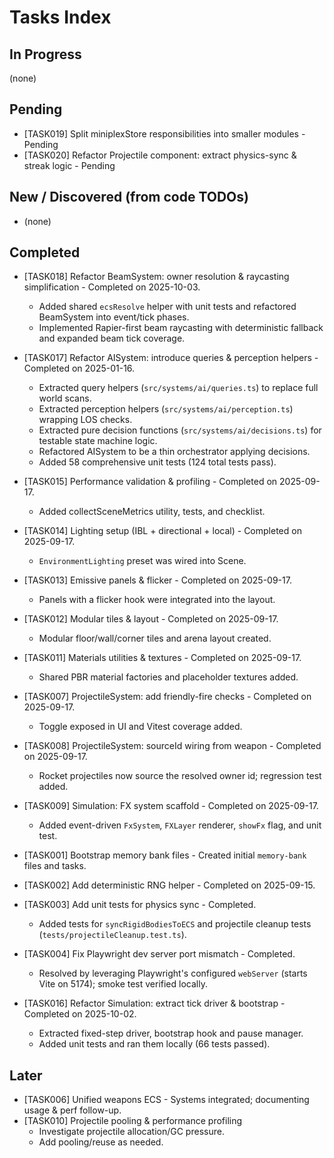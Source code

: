 # Tasks Index

## In Progress

(none)

## Pending

- [TASK019] Split miniplexStore responsibilities into smaller modules - Pending
- [TASK020] Refactor Projectile component: extract physics-sync & streak logic - Pending

## New / Discovered (from code TODOs)

- (none)

## Completed

- [TASK018] Refactor BeamSystem: owner resolution & raycasting simplification - Completed on 2025-10-03.
  - Added shared `ecsResolve` helper with unit tests and refactored BeamSystem into event/tick phases.
  - Implemented Rapier-first beam raycasting with deterministic fallback and expanded beam tick coverage.
- [TASK017] Refactor AISystem: introduce queries & perception helpers - Completed on 2025-01-16.

  - Extracted query helpers (`src/systems/ai/queries.ts`) to replace full world scans.
  - Extracted perception helpers (`src/systems/ai/perception.ts`) wrapping LOS checks.
  - Extracted pure decision functions (`src/systems/ai/decisions.ts`) for testable state machine logic.
  - Refactored AISystem to be a thin orchestrator applying decisions.
  - Added 58 comprehensive unit tests (124 total tests pass).

- [TASK015] Performance validation & profiling - Completed on 2025-09-17.

  - Added collectSceneMetrics utility, tests, and checklist.
- [TASK014] Lighting setup (IBL + directional + local) - Completed on 2025-09-17.

  - `EnvironmentLighting` preset was wired into Scene.
- [TASK013] Emissive panels & flicker - Completed on 2025-09-17.

  - Panels with a flicker hook were integrated into the layout.
- [TASK012] Modular tiles & layout - Completed on 2025-09-17.

  - Modular floor/wall/corner tiles and arena layout created.
- [TASK011] Materials utilities & textures - Completed on 2025-09-17.

  - Shared PBR material factories and placeholder textures added.
- [TASK007] ProjectileSystem: add friendly-fire checks - Completed on 2025-09-17.

  - Toggle exposed in UI and Vitest coverage added.
- [TASK008] ProjectileSystem: sourceId wiring from weapon - Completed on 2025-09-17.

  - Rocket projectiles now source the resolved owner id; regression test added.
- [TASK009] Simulation: FX system scaffold - Completed on 2025-09-17.

  - Added event-driven `FxSystem`, `FXLayer` renderer, `showFx` flag, and unit test.
- [TASK001] Bootstrap memory bank files - Created initial `memory-bank` files and tasks.
- [TASK002] Add deterministic RNG helper - Completed on 2025-09-15.
- [TASK003] Add unit tests for physics sync - Completed.

  - Added tests for `syncRigidBodiesToECS` and projectile cleanup tests (`tests/projectileCleanup.test.ts`).
- [TASK004] Fix Playwright dev server port mismatch - Completed.

  - Resolved by leveraging Playwright's configured `webServer` (starts Vite on 5174); smoke test verified locally.
- [TASK016] Refactor Simulation: extract tick driver & bootstrap - Completed on 2025-10-02.
  - Extracted fixed-step driver, bootstrap hook and pause manager.
  - Added unit tests and ran them locally (66 tests passed).

## Later

- [TASK006] Unified weapons ECS - Systems integrated; documenting usage & perf follow-up.
- [TASK010] Projectile pooling & performance profiling
  - Investigate projectile allocation/GC pressure.
  - Add pooling/reuse as needed.
